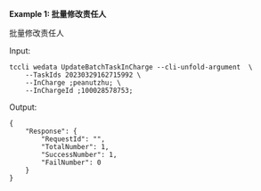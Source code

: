 **Example 1: 批量修改责任人**

批量修改责任人

Input: 

```
tccli wedata UpdateBatchTaskInCharge --cli-unfold-argument  \
    --TaskIds 20230329162715992 \
    --InCharge ;peanutzhu; \
    --InChargeId ;100028578753;
```

Output: 
```
{
    "Response": {
        "RequestId": "",
        "TotalNumber": 1,
        "SuccessNumber": 1,
        "FailNumber": 0
    }
}
```

